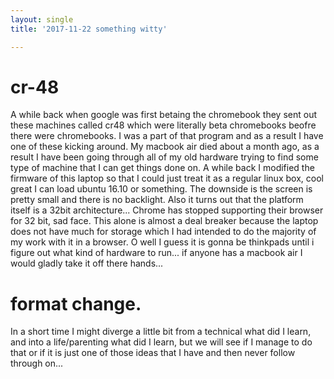 ```yaml
---
layout: single
title: '2017-11-22 something witty'

---
```

# cr-48
A while back when google was first betaing the chromebook they sent out these machines called cr48 which were literally beta chromebooks beofre there were chromebooks.  I was a part of that program and as a result I have one of these kicking around. My macbook air died about a month ago, as a result I have been going through all of my old hardware trying to find some type of machine that I can get things done on.  A while back I modified the firmware of this laptop so that I could just treat it as a regular linux box, cool great I can load ubuntu 16.10 or something.   The downside is the screen is pretty small and there is no backlight.  Also it turns out that the platform itself is a 32bit architecture...   Chrome has stopped supporting their browser for 32 bit,  sad face. This alone is almost a deal breaker because the laptop does not have much for storage which I had intended to do the majority of my work with it in a browser.  O well I guess it is gonna be thinkpads until i figure out what kind of hardware to run... if anyone has a macbook air I would gladly take it off there hands...

# format change.
In a short time I might diverge a little bit from a technical what did I learn, and into a life/parenting what did I learn, but we will see if I manage to do that or if it is just one of those ideas that I have and then never follow through on...

